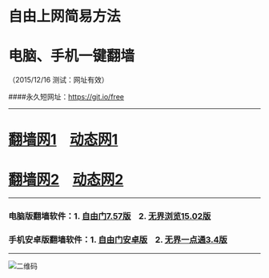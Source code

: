 # 自由上网简易方法
# 电脑、手机一键翻墙
（2015/12/16 测试：网址有效）

####永久短网址：https://git.io/free

***

# <a href="http://f2i89.x.incapdns.net" target="_blank">翻墙网1</a>&nbsp;&nbsp;&nbsp;&nbsp;<a href="http://dt3.pwnz.org/1216" target="_blank">动态网1</a>

# <a href="http://tqakv.x.incapdns.net" target="_blank">翻墙网2</a>&nbsp;&nbsp;&nbsp;&nbsp;<a href="http://dt4.arno.fi/1216" target="_blank">动态网2</a>

***

### 电脑版翻墙软件：1. <a href="https://git.io/fgp" target="_blank">自由门7.57版</a>&nbsp;&nbsp;&nbsp;&nbsp;2. <a href="https://git.io/HNvvvQ" target="_blank">无界浏览15.02版</a>

### 手机安卓版翻墙软件：1. <a href="https://git.io/fgma" target="_blank">自由门安卓版</a>&nbsp;&nbsp;&nbsp;&nbsp;2. <a href="https://git.io/2S1IBQ" target="_blank">无界一点通3.4版</a>

***

![二维码](http://d3805ubhod3jiy.cloudfront.net/pic/yjfq0.png)
